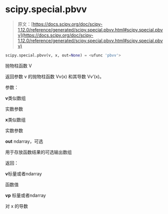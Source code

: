 # scipy.special.pbvv

> 原文：[https://docs.scipy.org/doc/scipy-1.12.0/reference/generated/scipy.special.pbvv.html#scipy.special.pbvv](https://docs.scipy.org/doc/scipy-1.12.0/reference/generated/scipy.special.pbvv.html#scipy.special.pbvv)

```py
scipy.special.pbvv(v, x, out=None) = <ufunc 'pbvv'>
```

抛物柱函数 V

返回参数 v 的抛物柱函数 Vv(x) 和其导数 Vv’(x)。

参数：

**v**类似数组

实数参数

**x**类似数组

实数参数

**out** ndarray，可选

用于存放函数结果的可选输出数组

返回：

**v**标量或者ndarray

函数值

**vp** 标量或者ndarray

对 x 的导数
